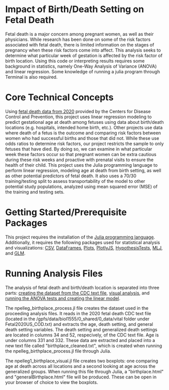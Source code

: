 # Impact of Birth/Death Setting on Fetal Death

Fetal death is a major concern among pregnant women, as well as their physicians. While research has been done on some of the risk factors associated with fetal death, there is limited information on the stages of pregnancy when these risk factors come into affect. This analysis seeks to determine what particular week of gestation is affected by the risk factor of birth location.
Using this code or interpreting results requires some background in statistics, namely One-Way Analysis of Variance (ANOVA) and linear regression. Some knowledge of running a julia program through Terminal is also required.

# Core Technical Concepts

Using [fetal death data from 2020](https://www.cdc.gov/nchs/data_access/vitalstatsonline.htm) provided by the Centers for Disease Control and Prevention, this project uses linear regression modeling to predict gestational age at death among fetuses using data about birth/death locations (e.g. hospitals, intended home birth, etc.). Other projects use data where death of a fetus is the outcome and comparing risk factors between women who had successful births and those that did not. While these use odds ratios to determine risk factors, our project restricts the sample to only fetuses that have died. By doing so, we can examine in what particular week these factors occur so that pregnant women can be extra cautious during these risk weeks and proactive with prenatal visits to ensure the health of their child.
This project uses the Julia programming language to perform linear regression, modeling age at death from birth setting, as well as other potential predictors of fetal death. It also uses a 70/30 training/testing split to assess transportability of the model to other potential study populations, analyzed using mean squared error (MSE) of the training and testing sets.

# Getting Started/Prerequisite Packages

This project requires the installation of the [Julia programming language](https://julialang.org/). Additionally, it requires the following packages used for statistical analysis and visualizations: [CSV](https://csv.juliadata.org/stable/), [DataFrames](https://dataframes.juliadata.org/stable/), [Plots](https://docs.juliaplots.org/stable/), [PlotlyJS](http://juliaplots.org/PlotlyJS.jl/stable/), [HypothesisTests](http://juliastats.org/HypothesisTests.jl/stable/), [MLJ](https://alan-turing-institute.github.io/MLJ.jl/dev/), and [GLM](https://juliastats.org/GLM.jl/v0.11/). 

# Running Analysis Files

The analysis of fetal death and birth/death location is separated into three parts: [creating the dataset from the CDC text file](https://github.com/methods2022/team10/blob/master/npelleg1_birthplace_process.jl), [visual analysis](https://github.com/methods2022/team10/blob/master/npelleg1_birthplace_visual.jl), and [running the ANOVA tests and creating the linear model](https://github.com/methods2022/team10/blob/master/npelleg1_birthplace_analysis.jl).

The npelleg_birthplace_process.jl file creates the dataset used in the proceeding analysis files. It reads in the 2020 fetal death CDC text file (located in the /gpfs/data/biol1555/0_shared/0_data/vital folder under Fetal2020US_COD.txt) and extracts the age, death setting, and general death setting variables. The death setting and generalized death settings are located in columns 34 and 52, respecively, of the CDC text file. Age is under columns 331 and 332. These data are extracted and placed into a new text file called "birthplace_cleaned.txt", which is created when running the npelleg_birthplace_process.jl file through Julia.

The npelleg1_birthplace_visual.jl file creates two boxplots: one comparing age at death across all locations and a second looking at age across the generalized groups. When running this file through Julia, a "birthplace.html" and "generalBirthplace.html" file will be produced. These can be open in your browser of choice to view the boxplots.
